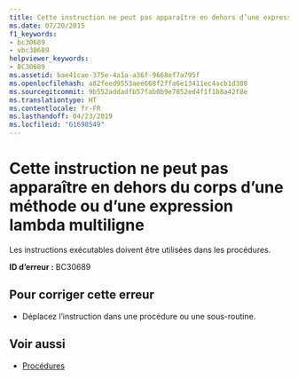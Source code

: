 ```yaml
---
title: Cette instruction ne peut pas apparaître en dehors d’une expression lambda multiligne de corps de méthode
ms.date: 07/20/2015
f1_keywords:
- bc30689
- vbc30689
helpviewer_keywords:
- BC30689
ms.assetid: bae41cae-375e-4a1a-a36f-9668ef7a795f
ms.openlocfilehash: a82feed9553aee668f2ffa6e13411ec4acb1d308
ms.sourcegitcommit: 9b552addadfb57fab0b9e7852ed4f1f1b8a42f8e
ms.translationtype: HT
ms.contentlocale: fr-FR
ms.lasthandoff: 04/23/2019
ms.locfileid: "61698549"
---
```

# <a name="statement-cannot-appear-outside-of-a-method-bodymultiline-lambda"></a>Cette instruction ne peut pas apparaître en dehors du corps d’une méthode ou d’une expression lambda multiligne
Les instructions exécutables doivent être utilisées dans les procédures.  
  
 **ID d’erreur :** BC30689  
  
## <a name="to-correct-this-error"></a>Pour corriger cette erreur  
  
- Déplacez l’instruction dans une procédure ou une sous-routine.  
  
## <a name="see-also"></a>Voir aussi

- [Procédures](../../visual-basic/programming-guide/language-features/procedures/index.md)

